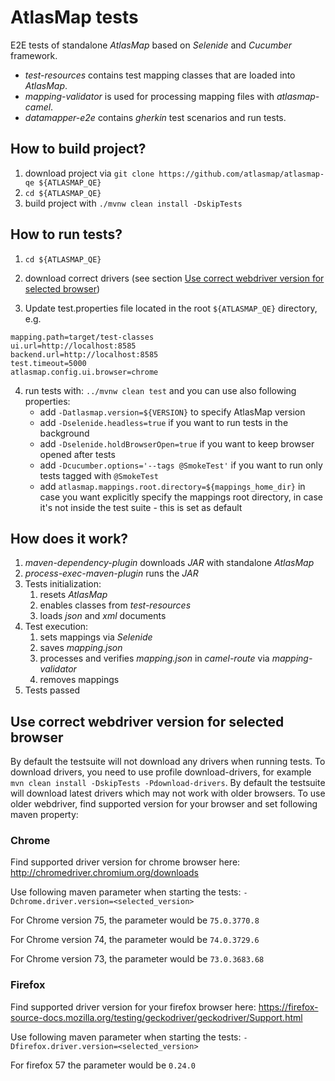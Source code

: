 # AtlasMap tests

E2E tests of standalone _AtlasMap_ based on _Selenide_ and _Cucumber_ framework.

* _test-resources_ contains test mapping classes that are loaded into _AtlasMap_.
* _mapping-validator_ is used for processing mapping files with _atlasmap-camel_.
* _datamapper-e2e_ contains _gherkin_ test scenarios and run tests.

## How to build project?
1. download project via `git clone https://github.com/atlasmap/atlasmap-qe ${ATLASMAP_QE}`
2. `cd ${ATLASMAP_QE}`
3. build project with `./mvnw clean install -DskipTests`

## How to run tests?

1. `cd ${ATLASMAP_QE}`

2. download correct drivers (see section [Use correct webdriver version for selected browser](https://github.com/atlasmap/atlasmap-qe#use-correct-webdriver-version-for-selected-browser))

3. Update test.properties file located in the root `${ATLASMAP_QE}` directory, e.g.
```
mapping.path=target/test-classes
ui.url=http://localhost:8585
backend.url=http://localhost:8585
test.timeout=5000
atlasmap.config.ui.browser=chrome
```
4. run tests with: `../mvnw clean test` and you can use also following properties:
    * add `-Datlasmap.version=${VERSION}` to specify AtlasMap version
    * add `-Dselenide.headless=true` if you want to run tests in the background
    * add `-Dselenide.holdBrowserOpen=true` if you want to keep browser opened after tests
    * add `-Dcucumber.options='--tags @SmokeTest'` if you want to run only tests tagged with `@SmokeTest`
    * add `atlasmap.mappings.root.directory=${mappings_home_dir}` in case you want explicitly specify the mappings root directory, in case it's not inside the test suite - this is set as default

## How does it work?
1. _maven-dependency-plugin_ downloads _JAR_ with standalone _AtlasMap_
2. _process-exec-maven-plugin_ runs the _JAR_
3. Tests initialization:
    1. resets _AtlasMap_
    2. enables classes from _test-resources_
    3. loads _json_ and _xml_ documents
4. Test execution:
    1. sets mappings via _Selenide_
    2. saves _mapping.json_
    3. processes and verifies _mapping.json_ in _camel-route_ via _mapping-validator_
    4. removes mappings
5. Tests passed

## Use correct webdriver version for selected browser

By default the testsuite will not download any drivers when running tests. To download drivers, you need to use profile download-drivers, for example `mvn clean install -DskipTests -Pdownload-drivers`. By default the testsuite will download latest drivers which may not work with older browsers. To use older webdriver, find supported version for your browser and set following maven property:

### Chrome

Find supported driver version for chrome browser here: http://chromedriver.chromium.org/downloads

Use following maven parameter when starting the tests: `-Dchrome.driver.version=<selected_version>`

For Chrome version 75, the parameter would be `75.0.3770.8`

For Chrome version 74, the parameter would be `74.0.3729.6`

For Chrome version 73, the parameter would be `73.0.3683.68`

### Firefox

Find supported driver version for your firefox browser here: https://firefox-source-docs.mozilla.org/testing/geckodriver/geckodriver/Support.html

Use following maven parameter when starting the tests: ``-Dfirefox.driver.version=<selected_version>``

For firefox 57 the parameter would be `0.24.0`
